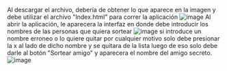 Al descargar el archivo, debería de obtener lo que aparece en la imagen y debe utilizar el archivo "Index.html" para correr la aplicación
![image](https://github.com/user-attachments/assets/b39e8d11-3963-4063-a614-6d389485b4d9)
Al abrir la aplicación, le aparecera la interfaz en donde debe introducir los nombres de las personas que quiera sortear
![image](https://github.com/user-attachments/assets/c461a2f9-f2c6-4697-8782-4f2c865bd9aa)
si introduce un nombre erroneo o lo quiere quitar por cualquier motivo solo debe presionar la x al lado de dicho nombre y se quitara de la lista
luego de eso solo debe darle al botón "Sortear amigo" y aparecera el nombre del amigo secreto.
![image](https://github.com/user-attachments/assets/94a884ea-c33f-43e3-9be6-1a9d1845751b)
